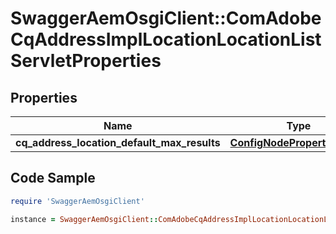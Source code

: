 # SwaggerAemOsgiClient::ComAdobeCqAddressImplLocationLocationListServletProperties

## Properties

Name | Type | Description | Notes
------------ | ------------- | ------------- | -------------
**cq_address_location_default_max_results** | [**ConfigNodePropertyInteger**](ConfigNodePropertyInteger.md) |  | [optional] 

## Code Sample

```ruby
require 'SwaggerAemOsgiClient'

instance = SwaggerAemOsgiClient::ComAdobeCqAddressImplLocationLocationListServletProperties.new(cq_address_location_default_max_results: null)
```


